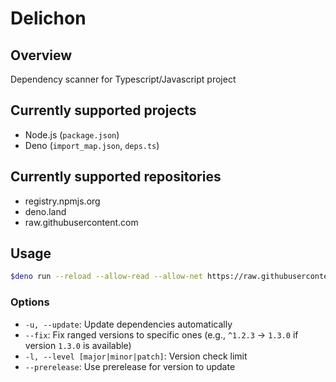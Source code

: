 # Delichon

## Overview

Dependency scanner for Typescript/Javascript project

## Currently supported projects

- Node.js (`package.json`)
- Deno (`import_map.json`, `deps.ts`)

## Currently supported repositories

- registry.npmjs.org
- deno.land
- raw.githubusercontent.com

## Usage

```sh
$deno run --reload --allow-read --allow-net https://raw.githubusercontent.com/Tsukina-7mochi/delichon/deploy/mod.js
```

### Options

- `-u, --update`: Update dependencies automatically
- `--fix`: Fix ranged versions to specific ones (e.g., `^1.2.3` -> `1.3.0` if version `1.3.0` is available)
- `-l, --level [major|minor|patch]`: Version check limit
- `--prerelease`: Use prerelease for version to update

